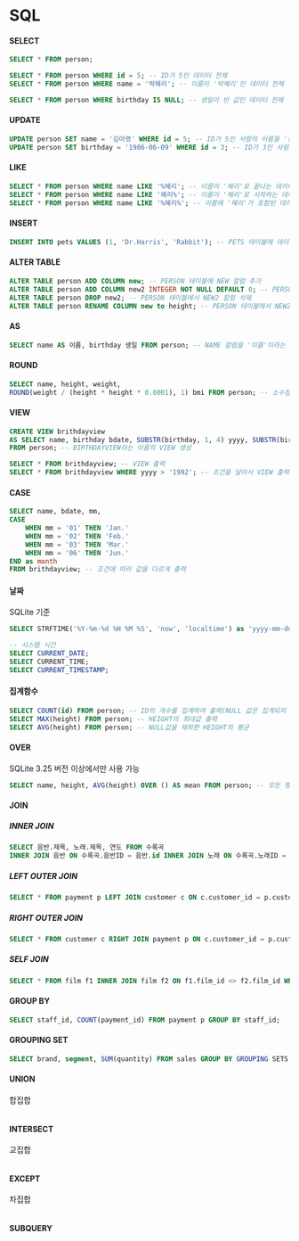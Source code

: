# SQL

#### SELECT
```SQL
SELECT * FROM person;

SELECT * FROM person WHERE id = 5; -- ID가 5인 데이터 전체
SELECT * FROM person WHERE name = '박혜리'; -- 이름이 '박혜리'인 데이터 전체

SELECT * FROM person WHERE birthday IS NULL; -- 생일이 빈 값인 데이터 전체
```

#### UPDATE
```SQL
UPDATE person SET name = '김아영' WHERE id = 5; -- ID가 5인 사람의 이름을 '김아영'으로 변경
UPDATE person SET birthday = '1986-06-09' WHERE id = 3; -- ID가 3인 사람의 생일을 '1986-06-09'로 변경
```

#### LIKE
```SQL
SELECT * FROM person WHERE name LIKE '%혜리'; -- 이름이 '혜리'로 끝나는 데이터 전체
SELECT * FROM person WHERE name LIKE '혜리%'; -- 이름이 '혜리'로 시작하는 데이터 전체
SELECT * FROM person WHERE name LIKE '%혜리%'; -- 이름에 '혜리'가 포함된 데이터 전체
```

#### INSERT
```SQL
INSERT INTO pets VALUES (1, 'Dr.Harris', 'Rabbit'); -- PETS 테이블에 데이터 추가
```

#### ALTER TABLE
```SQL
ALTER TABLE person ADD COLUMN new; -- PERSON 테이블에 NEW 칼럼 추가
ALTER TABLE person ADD COLUMN new2 INTEGER NOT NULL DEFAULT 0; -- PERSON 테이블에 디폴트 값이 0이고 빈 값을 허용하지 않는 NEW2 칼럼 추가
ALTER TABLE person DROP new2; -- PERSON 테이블에서 NEW2 칼럼 삭제
ALTER TABLE person RENAME COLUMN new to height; -- PERSON 테이블에서 NEW2 칼럼명을 HEIGHT로 변경
```

#### AS
```SQL
SELECT name AS 이름, birthday 생일 FROM person; -- NAME 칼럼을 '이름'이라는 명칭으로 출력(출력값일 뿐 칼럼명이 달라지지 않음)
```

#### ROUND
```SQL
SELECT name, height, weight,
ROUND(weight / (height * height * 0.0001), 1) bmi FROM person; -- 소수점 1자리까지 출력(자릿수를 정하지 않을 시 정수만 출력)
```

#### VIEW
```SQL
CREATE VIEW brithdayview
AS SELECT name, birthday bdate, SUBSTR(birthday, 1, 4) yyyy, SUBSTR(birthday, 6, 2) mm, SUBSTR(birthday, 9, 2) dd
FROM person; -- BIRTHDAYVIEW라는 이름의 VIEW 생성

SELECT * FROM brithdayview; -- VIEW 출력
SELECT * FROM brithdayview WHERE yyyy > '1992'; -- 조건을 달아서 VIEW 출력
```

#### CASE
```SQL
SELECT name, bdate, mm,
CASE
	WHEN mm = '01' THEN 'Jan.'
	WHEN mm = '02' THEN 'Feb.'
	WHEN mm = '03' THEN 'Mar.'
	WHEN mm = '06' THEN 'Jun.'
END as month
FROM brithdayview; -- 조건에 따라 값을 다르게 출력
```

#### 날짜
SQLite 기준
```SQL
SELECT STRFTIME('%Y-%m-%d %H %M %S', 'now', 'localtime') as 'yyyy-mm-dd'; -- 'now' 현재 시간, 'localtime' 현지 시간 기준(GMT+9)

-- 시스템 시간
SELECT CURRENT_DATE;
SELECT CURRENT_TIME;
SELECT CURRENT_TIMESTAMP;
```

#### 집계함수
```SQL
SELECT COUNT(id) FROM person; -- ID의 개수를 집계하여 출력(NULL 값은 집계되지 않음)
SELECT MAX(height) FROM person; -- HEIGHT의 최대값 출력
SELECT AVG(height) FROM person; -- NULL값을 제외한 HEIGHT의 평균
```

#### OVER
SQLite 3.25 버전 이상에서만 사용 가능
```SQL
SELECT name, height, AVG(height) OVER () AS mean FROM person; -- 모든 행에 HEIGHT 평균값을 출력
```

#### JOIN
##### INNER JOIN
```SQL
SELECT 음반.제목, 노래.제목, 연도 FROM 수록곡
INNER JOIN 음반 ON 수록곡.음반ID = 음반.id INNER JOIN 노래 ON 수록곡.노래ID = 노래.id; -- 각 테이블의 같은 값들끼리 묶어서 출력
```
##### LEFT OUTER JOIN
```SQL
SELECT * FROM payment p LEFT JOIN customer c ON c.customer_id = p.customer_id;
```
##### RIGHT OUTER JOIN
```SQL
SELECT * FROM customer c RIGHT JOIN payment p ON c.customer_id = p.customer_id ORDER BY c.customer_id;
```
##### SELF JOIN
```SQL
SELECT * FROM film f1 INNER JOIN film f2 ON f1.film_id <> f2.film_id WHERE f1.length = f2.length;
```

#### GROUP BY
```SQL
SELECT staff_id, COUNT(payment_id) FROM payment p GROUP BY staff_id;
```

#### GROUPING SET
```SQL
SELECT brand, segment, SUM(quantity) FROM sales GROUP BY GROUPING SETS ((brand, segment), (brand), (segment), ());
```

#### UNION
합집합
```SQL

```

#### INTERSECT
교집합
```SQL

```

#### EXCEPT
차집합
```SQL

```

#### SUBQUERY
```SQL

```
